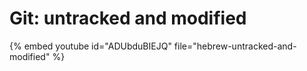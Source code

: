 # Git: untracked and modified


{% embed youtube id="ADUbduBIEJQ" file="hebrew-untracked-and-modified" %}


